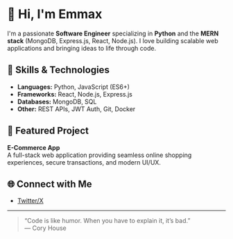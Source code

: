 # 👋 Hi, I'm Emmax

I'm a passionate **Software Engineer** specializing in **Python** and the **MERN stack** (MongoDB, Express.js, React, Node.js). I love building scalable web applications and bringing ideas to life through code.

## 🚀 Skills & Technologies

- **Languages:** Python, JavaScript (ES6+)
- **Frameworks:** React, Node.js, Express.js
- **Databases:** MongoDB, SQL
- **Other:** REST APIs, JWT Auth, Git, Docker

## 🛒 Featured Project

**E-Commerce App**  
A full-stack web application providing seamless online shopping experiences, secure transactions, and modern UI/UX.

## 🌐 Connect with Me

- [Twitter/X](https://x.com/emmaskyrem?t=ZuuUSp9fWmVgxGimzg19hA&s=09)

---

> “Code is like humor. When you have to explain it, it’s bad.”  
> — Cory House
